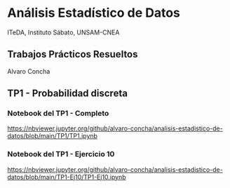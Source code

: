 # Análisis Estadístico de Datos

ITeDA, Instituto Sábato, UNSAM-CNEA

## Trabajos Prácticos Resueltos

Alvaro Concha

## TP1 - Probabilidad discreta

### Notebook del TP1 - Completo

https://nbviewer.jupyter.org/github/alvaro-concha/analisis-estadistico-de-datos/blob/main/TP1/TP1.ipynb

### Notebook del TP1 - Ejercicio 10

https://nbviewer.jupyter.org/github/alvaro-concha/analisis-estadistico-de-datos/blob/main/TP1-Ej10/TP1-Ej10.ipynb